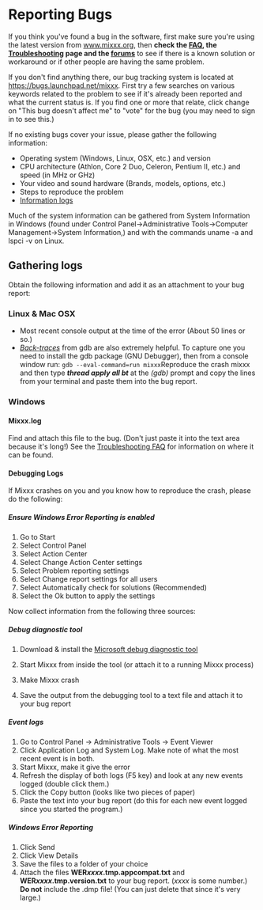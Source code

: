 # Reporting Bugs

If you think you've found a bug in the software, first make sure you're
using the latest version from www.mixxx.org, then **check the
[FAQ](FAQ), the [Troubleshooting](Troubleshooting) page and the
[forums](http://mixxx.org/forums)** to see if there is a known solution
or workaround or if other people are having the same problem.

If you don't find anything there, our bug tracking system is located at
<https://bugs.launchpad.net/mixxx>. First try a few searches on various
keywords related to the problem to see if it's already been reported and
what the current status is. If you find one or more that relate, click
change on "This bug doesn't affect me" to "vote" for the bug (you may
need to sign in to see this.)

If no existing bugs cover your issue, please gather the following
information:

  - Operating system (Windows, Linux, OSX, etc.) and version
  - CPU architecture (Athlon, Core 2 Duo, Celeron, Pentium II, etc.) and
    speed (in MHz or GHz)
  - Your video and sound hardware (Brands, models, options, etc.)
  - Steps to reproduce the problem
  - [Information logs](reporting_bugs#gathering_logs)

Much of the system information can be gathered from System Information
in Windows (found under Control Panel-\>Administrative Tools-\>Computer
Management-\>System Information,) and with the commands uname -a and
lspci -v on Linux.

## Gathering logs

Obtain the following information and add it as an attachment to your bug
report:

### Linux & Mac OSX

  - Most recent console output at the time of the error (About 50 lines
    or so.)
  - *[Back-traces](creating_backtraces)* from gdb are also extremely
    helpful. To capture one you need to install the gdb package (GNU
    Debugger), then from a console window run: `gdb --eval-command=run
    mixxx`Reproduce the crash mixxx and then type ***thread apply all
    bt*** at the *(gdb)* prompt and copy the lines from your terminal
    and paste them into the bug report.

### Windows

#### Mixxx.log

Find and attach this file to the bug. (Don't just paste it into the text
area because it's long\!) See the [Troubleshooting
FAQ](troubleshooting#where_is_the_mixxxlog_file) for information on
where it can be found.

#### Debugging Logs

If Mixxx crashes on you and you know how to reproduce the crash, please
do the following:

##### Ensure Windows Error Reporting is enabled

1.  Go to Start
2.  Select Control Panel
3.  Select Action Center
4.  Select Change Action Center settings
5.  Select Problem reporting settings
6.  Select Change report settings for all users
7.  Select Automatically check for solutions (Recommended)
8.  Select the Ok button to apply the settings

Now collect information from the following three sources:

##### Debug diagnostic tool

1.  Download & install the [Microsoft debug diagnostic
    tool](http://www.microsoft.com/en-us/search/DownloadResults.aspx?q=Microsoft+debug+diagnostic+tool)
    
2.  Start Mixxx from inside the tool (or attach it to a running Mixxx
    process)
3.  Make Mixxx crash
4.  Save the output from the debugging tool to a text file and attach it
    to your bug report

##### Event logs

1.  Go to Control Panel -\> Administrative Tools -\> Event Viewer
2.  Click Application Log and System Log. Make note of what the most
    recent event is in both.
3.  Start Mixxx, make it give the error
4.  Refresh the display of both logs (F5 key) and look at any new events
    logged (double click them.)
5.  Click the Copy button (looks like two pieces of paper)
6.  Paste the text into your bug report (do this for each new event
    logged since you started the program.)

##### Windows Error Reporting

1.  Click Send
2.  Click View Details
3.  Save the files to a folder of your choice
4.  Attach the files **WER*xxxx*.tmp.appcompat.txt** and
    **WER*xxxx*.tmp.version.txt** to your bug report. (*xxxx* is some
    number.) **Do not** include the .dmp file\! (You can just delete
    that since it's very large.)
